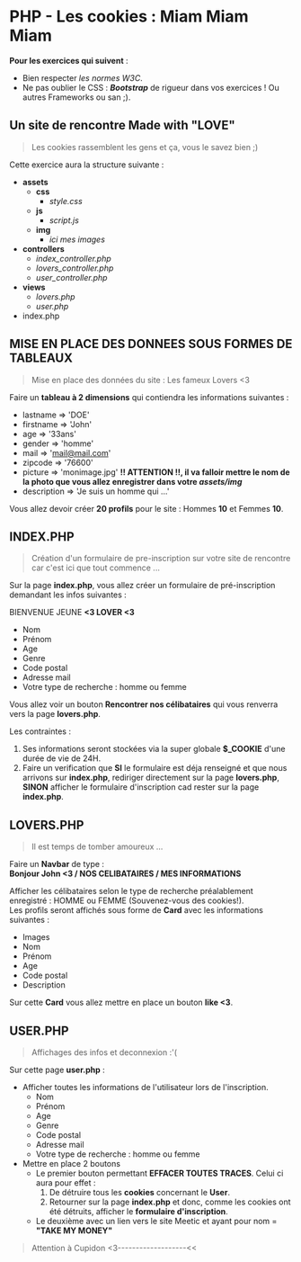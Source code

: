 # PHP - Les cookies : Miam Miam Miam

**Pour les exercices qui suivent** :  

- Bien respecter *les normes W3C*.  
- Ne pas oublier le CSS : ***Bootstrap*** de rigueur dans vos exercices ! Ou autres Frameworks ou san ;).

## Un site de rencontre Made with "LOVE"

> Les cookies rassemblent les gens et ça, vous le savez bien ;)

Cette exercice aura la structure suivante :
- **assets**
    - **css**
        - *style.css*
    - **js**
        - *script.js*
    - **img**
        - *ici mes images*
- **controllers**
    - *index_controller.php*
    - *lovers_controller.php*
    - *user_controller.php*
- **views**
    - *lovers.php*
    - *user.php*
- index.php


## MISE EN PLACE DES DONNEES SOUS FORMES DE TABLEAUX

> Mise en place des données du site : Les fameux Lovers <3

Faire un **tableau à 2 dimensions** qui contiendra les informations suivantes :

- lastname => 'DOE'
- firstname => 'John'
- age => '33ans'
- gender => 'homme'
- mail => 'mail@mail.com'
- zipcode => '76600'
- picture => 'monimage.jpg' **!! ATTENTION !!, il va falloir mettre le nom de la photo que vous allez enregistrer dans votre *assets/img***
- description => 'Je suis un homme qui ...'

Vous allez devoir créer **20 profils** pour le site : Hommes **10** et Femmes **10**.

## INDEX.PHP

> Création d'un formulaire de pre-inscription sur votre site de rencontre car c'est ici que tout commence ...

Sur la page **index.php**, vous allez créer un formulaire de pré-inscription demandant les infos suivantes :

BIENVENUE JEUNE **<3 LOVER <3**

- Nom
- Prénom
- Age
- Genre
- Code postal
- Adresse mail
- Votre type de recherche : homme ou femme

Vous allez voir un bouton **Rencontrer nos célibataires** qui vous renverra vers la page **lovers.php**.  

Les contraintes :

1. Ses informations seront stockées via la super globale **$_COOKIE** d'une durée de vie de 24H.  
2. Faire un verification que **SI** le formulaire est déja renseigné et que nous arrivons sur **index.php**, rediriger directement sur la page **lovers.php**, **SINON** afficher le formulaire d'inscription cad rester sur la page **index.php**.

## LOVERS.PHP

> Il est temps de tomber amoureux ...

Faire un **Navbar** de type :  
**Bonjour John <3 / NOS CELIBATAIRES / MES INFORMATIONS**

Afficher les célibataires selon le type de recherche préalablement enregistré : HOMME ou FEMME (Souvenez-vous des cookies!).  
Les profils seront affichés sous forme de **Card** avec les informations suivantes :

- Images
- Nom
- Prénom
- Age
- Code postal
- Description

Sur cette **Card** vous allez mettre en place un bouton **like <3**.

## USER.PHP

> Affichages des infos et deconnexion :'(

Sur cette page **user.php** :

- Afficher toutes les informations de l'utilisateur lors de l'inscription.
    - Nom
    - Prénom
    - Age
    - Genre
    - Code postal
    - Adresse mail
    - Votre type de recherche : homme ou femme
- Mettre en place 2 boutons
    - Le premier bouton permettant **EFFACER TOUTES TRACES**. Celui ci aura pour effet :
        1. De détruire tous les **cookies** concernant le **User**.
        2. Retourner sur la page **index.php** et donc, comme les cookies ont été détruits, afficher le **formulaire d'inscription**.
    - Le deuxième avec un lien vers le site Meetic et ayant pour nom = **"TAKE MY MONEY"**

> Attention à Cupidon <3-------------------<<